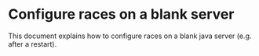 # Configure races on a blank server

This document explains how to configure races on a blank java server (e.g. after a restart).